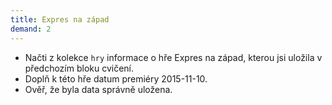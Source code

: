 ```yaml
---
title: Expres na západ
demand: 2
---
```


* Načti z kolekce `hry` informace o hře Expres na západ, kterou jsi uložila v předchozím bloku cvičení.
* Doplň k této hře datum premiéry 2015-11-10.
* Ověř, že byla data správně uložena.
